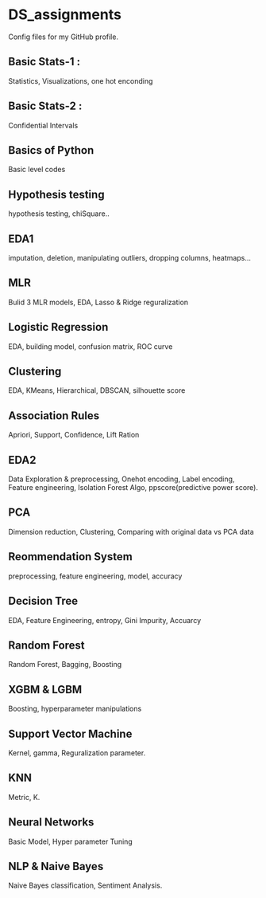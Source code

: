 # DS_assignments
Config files for my GitHub profile.

## Basic Stats-1 : 
Statistics, Visualizations, one hot enconding

## Basic Stats-2 :
Confidential Intervals

## Basics of Python
Basic level codes

## Hypothesis testing
hypothesis testing, chiSquare..

## EDA1
imputation, deletion, manipulating outliers, dropping columns, heatmaps...

## MLR
Bulid 3 MLR models, EDA, Lasso & Ridge reguralization

## Logistic Regression
EDA, building model, confusion matrix, ROC curve

## Clustering
EDA, KMeans, Hierarchical, DBSCAN, silhouette score

## Association Rules
Apriori, Support, Confidence, Lift Ration

## EDA2
Data Exploration & preprocessing, Onehot encoding, Label encoding, Feature engineering, Isolation Forest Algo, ppscore(predictive power score).

## PCA
Dimension reduction, Clustering, Comparing with original data vs PCA data

## Reommendation System
preprocessing, feature engineering, model, accuracy

## Decision Tree
EDA, Feature Engineering, entropy, Gini Impurity, Accuarcy

## Random Forest
Random Forest, Bagging, Boosting

## XGBM & LGBM
Boosting, hyperparameter manipulations

## Support Vector Machine

Kernel, gamma, Reguralization parameter.

## KNN

Metric, K.

## Neural Networks

Basic Model, Hyper parameter Tuning

## NLP & Naive Bayes

Naive Bayes classification, Sentiment Analysis.
